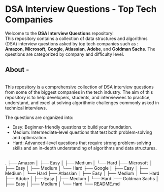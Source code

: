 # DSA Interview Questions - Top Tech Companies
Welcome to the **DSA Interview Questions** repository! 
<br>
This repository contains a collection of data structures and algorithms (DSA) interview questions asked by top tech companies such as : <br>
**Amazon**, **Microsoft**, **Google**, **Atlassian**, **Adobe**, and **Goldman Sachs**. The questions are categorized by company and difficulty level.
<br>

## About -
<br>
This repository is a comprehensive collection of DSA interview questions from some of the biggest companies in the tech industry. The aim of this repository is to help developers, students, and interviewees to practice, understand, and excel at solving algorithmic challenges commonly asked in technical interviews.

The questions are organized into:

- Easy: Beginner-friendly questions to build your foundation.
- Medium: Intermediate-level questions that test both problem-solving and optimization.
- Hard: Advanced-level questions that require strong problem-solving skills and an in-depth understanding of algorithms and data structures.
<br>
.
├── Amazon
│   ├── Easy
│   ├── Medium
│   └── Hard
├── Microsoft
│   ├── Easy
│   ├── Medium
│   └── Hard
├── Google
│   ├── Easy
│   ├── Medium
│   └── Hard
├── Atlassian
│   ├── Easy
│   ├── Medium
│   └── Hard
├── Adobe
│   ├── Easy
│   ├── Medium
│   └── Hard
├── Goldman Sachs
│   ├── Easy
│   ├── Medium
│   └── Hard
└── README.md



